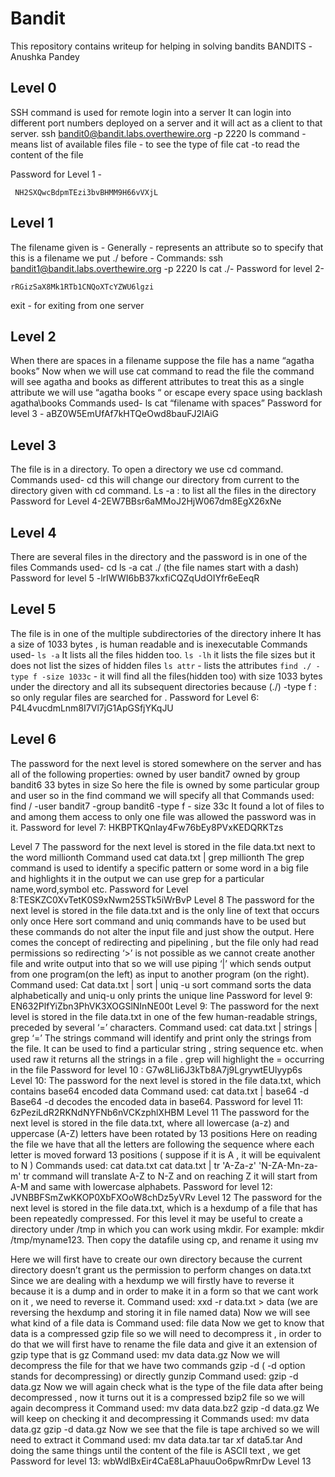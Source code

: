 # Bandit
This repository contains writeup for helping in solving bandits
       BANDITS
               -Anushka Pandey


## Level 0
SSH command is used for remote login into a server 
It can login into different port numbers deployed on a server and it will act as a client to that server.
ssh bandit0@bandit.labs.overthewire.org -p 2220
 ls command - means list of available files
file <filename> - to see the type of file
cat <filename>-to read the content of the file

Password for Level 1 -
```
 NH2SXQwcBdpmTEzi3bvBHMM9H66vVXjL
```
## Level 1
The filename given is - 
Generally - represents an attribute so to specify that this is a filename we put ./ before -
Commands: 
 ssh bandit1@bandit.labs.overthewire.org -p 2220
ls 
cat  ./-
Password for level 2-
```
rRGizSaX8Mk1RTb1CNQoXTcYZWU6lgzi
```
exit - for exiting from one server
## Level 2  
When there are spaces in a filename suppose the file has a name  “agatha books”
Now when we will use cat command to read the file the command will see agatha and books as different attributes to treat this as a single attribute we will use “agatha books “ or escape every space using backlash agatha\books
Commands used-
ls
cat  “filename with spaces”
Password for level 3 - aBZ0W5EmUfAf7kHTQeOwd8bauFJ2lAiG
## Level 3 
The file is in a directory. 
To open a directory we use cd command.
Commands used-
cd <directoryname> this will change our directory from current to the directory given with cd command. 
Ls -a : to list all the files in the directory 
Password for Level 4-2EW7BBsr6aMMoJ2HjW067dm8EgX26xNe
## Level 4
There are several files in the directory and the password is in one of the files
Commands used-
cd <directoryname>
ls -a
cat ./<filename> (the file names start with a dash)
Password for level 5 -lrIWWI6bB37kxfiCQZqUdOIYfr6eEeqR
## Level 5 
The file is in one of the multiple subdirectories of the directory inhere
It has a size of 1033 bytes , is human readable and is inexecutable
Commands used- 
`ls -a`  It lists all the files hidden too.
`ls -lh` it lists the file sizes but it does not list the sizes of hidden files
`ls attr` - lists the attributes 
`find ./ -type f -size 1033c` - it will find all the files(hidden too)  with size 1033 bytes under the directory and all its subsequent directories because (./) -type f : so only regular files are searched for .
Password for Level 6: P4L4vucdmLnm8I7Vl7jG1ApGSfjYKqJU
## Level 6
The password for the next level is stored somewhere on the server and has all of the following properties:
owned by user bandit7
owned by group bandit6
33 bytes in size
So here the file is owned by some particular group and user so in the find command we will specify all that 
Commands used:
find / -user bandit7 -group bandit6 -type f - size 33c
It found a lot of files to and among them access to only one file was allowed the password was in it.
Password for level 7: HKBPTKQnIay4Fw76bEy8PVxKEDQRKTzs

 Level 7 
The password for the next level is stored in the file data.txt next to the word millionth
Command used
cat data.txt | grep millionth 
The grep command is used to identify a specific pattern or some word in a big file and highlights it in the output we can use grep for a particular name,word,symbol etc.
Password for Level 8:TESKZC0XvTetK0S9xNwm25STk5iWrBvP
Level 8 
The password for the next level is stored in the file data.txt and is the only line of text that occurs only once
Here sort command and uniq commands have to be used but these commands do not alter the input file and just show the output. Here comes the concept of redirecting and pipelining , but the file only had read permissions so redirecting ‘>’  is not possible as we cannot create another file and write output into that so we will use piping ‘|’ which sends output from one program(on the left) as input to another program (on the right).
Command used:
Cat data.txt | sort | uniq -u
sort  command sorts the data alphabetically and uniq-u only prints the unique line 
Password for level 9: EN632PlfYiZbn3PhVK3XOGSlNInNE00t
Level 9:
The password for the next level is stored in the file data.txt in one of the few human-readable strings, preceded by several ‘=’ characters.
Command used:
cat data.txt | strings | grep ‘=’
The strings command will identify and print only the strings from the file. It can be used to find a particular string , string sequence etc. when used raw it returns all the strings in a file . grep will highlight the = occurring in the file 
Password for level 10 : G7w8LIi6J3kTb8A7j9LgrywtEUlyyp6s
Level 10:
The password for the next level is stored in the file data.txt, which contains base64 encoded data
Command used:
cat data.txt | base64 -d
Base64 -d decodes the encoded data in base64. 
Password for level 11: 6zPeziLdR2RKNdNYFNb6nVCKzphlXHBM 
Level 11 
The password for the next level is stored in the file data.txt, where all lowercase (a-z) and uppercase (A-Z) letters have been rotated by 13 positions
Here on reading the file we have that all the letters are following the sequence where each letter is moved forward 13 positions ( suppose if it is A , it will be equivalent to N ) 
Commands used:
cat data.txt 
cat data.txt | tr 'A-Za-z' 'N-ZA-Mn-za-m'
tr  command will translate A-Z to N-Z and on reaching Z it will start from A-M and same with lowercase alphabets.
Password for level 12: JVNBBFSmZwKKOP0XbFXOoW8chDz5yVRv
Level 12 
The password for the next level is stored in the file data.txt, which is a hexdump of a file that has been repeatedly compressed. For this level it may be useful to create a directory under /tmp in which you can work using mkdir. For example: mkdir /tmp/myname123. Then copy the datafile using cp, and rename it using mv 

Here we will first have to create our own directory because the current directory doesn’t grant us the permission to perform changes on data.txt 
Since we are dealing with a hexdump we will firstly have to reverse it because it is a dump and in order to make it in a form so that we cant work on it , we need to reverse it.
Command used: xxd -r data.txt > data (we are reversing the hexdump and storing it in file named data)
Now we will see what kind of a file data is 
Command used: file data 
Now we get to know that data is a compressed gzip file so we will need to decompress it , in order to do that we will first have to rename the file data and give it an extension of gzip type that is gz 
Command used: mv data data.gz
Now we will decompress the file for that we have two commands gzip -d ( -d option stands for decompressing) or directly gunzip 
Command used: gzip -d data.gz
Now we will again check what is the type of the file data after being decompressed , now it turns out it is a compressed bzip2 file so we will again decompress it 
Command used: 
mv data data.bz2
gzip -d data.gz
We will keep on checking it and decompressing it 
Commands used: 
mv data data.gz
 gzip -d data.gz
Now we see that the file is tape archived so we will need to extract it 
Command used:
mv data data.tar
tar xf data5.tar
And doing the same things until the content of the file is ASCII text , we get
Password for level 13: wbWdlBxEir4CaE8LaPhauuOo6pwRmrDw
Level 13
